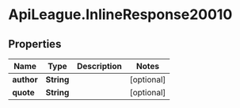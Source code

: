 # ApiLeague.InlineResponse20010

## Properties

Name | Type | Description | Notes
------------ | ------------- | ------------- | -------------
**author** | **String** |  | [optional] 
**quote** | **String** |  | [optional] 


